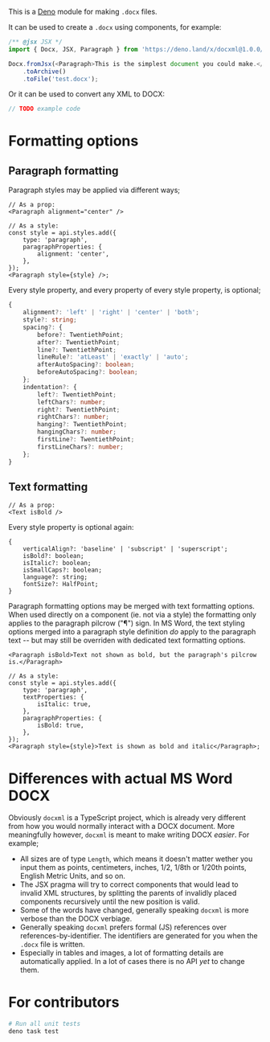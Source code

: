 This is a [Deno](https://deno.land) module for making `.docx` files.

It can be used to create a `.docx` using components, for example:

```ts
/** @jsx JSX */
import { Docx, JSX, Paragraph } from 'https://deno.land/x/docxml@1.0.0/mod.ts';

Docx.fromJsx(<Paragraph>This is the simplest document you could make.</Paragraph>)
	.toArchive()
	.toFile('test.docx');
```

Or it can be used to convert any XML to DOCX:

```ts
// TODO example code
```

# Formatting options

## Paragraph formatting

Paragraph styles may be applied via different ways;

```tsx
// As a prop:
<Paragraph alignment="center" />
```

```tsx
// As a style:
const style = api.styles.add({
	type: 'paragraph',
	paragraphProperties: {
		alignment: 'center',
	},
});
<Paragraph style={style} />;
```

Every style property, and every property of every style property, is optional;

```ts
{
	alignment?: 'left' | 'right' | 'center' | 'both';
	style?: string;
	spacing?: {
		before?: TwentiethPoint;
		after?: TwentiethPoint;
		line?: TwentiethPoint;
		lineRule?: 'atLeast' | 'exactly' | 'auto';
		afterAutoSpacing?: boolean;
		beforeAutoSpacing?: boolean;
	};
	indentation?: {
		left?: TwentiethPoint;
		leftChars?: number;
		right?: TwentiethPoint;
		rightChars?: number;
		hanging?: TwentiethPoint;
		hangingChars?: number;
		firstLine?: TwentiethPoint;
		firstLineChars?: number;
	};
}
```

## Text formatting

```tsx
// As a prop:
<Text isBold />
```

Every style property is optional again:

```tsx
{
	verticalAlign?: 'baseline' | 'subscript' | 'superscript';
	isBold?: boolean;
	isItalic?: boolean;
	isSmallCaps?: boolean;
	language?: string;
	fontSize?: HalfPoint;
}
```

Paragraph formatting options may be merged with text formatting options. When used directly on a component (ie. not via a style) the formatting only applies to the paragraph pilcrow ("¶") sign. In MS Word, the text styling options merged into a paragraph style definition _do_ apply to the paragraph text -- but may still be overriden with dedicated text formatting options.

```tsx
<Paragraph isBold>Text not shown as bold, but the paragraph's pilcrow is.</Paragraph>
```

```tsx
// As a style:
const style = api.styles.add({
	type: 'paragraph',
	textProperties: {
		isItalic: true,
	},
	paragraphProperties: {
		isBold: true,
	},
});
<Paragraph style={style}>Text is shown as bold and italic</Paragraph>;
```

# Differences with actual MS Word DOCX

Obviously `docxml` is a TypeScript project, which is already very different from how you would normally interact
with a DOCX document. More meaningfully however, `docxml` is meant to make writing DOCX _easier_. For example;

- All sizes are of type `Length`, which means it doesn't matter wether you input them as points, centimeters,
  inches, 1/2, 1/8th or 1/20th points, English Metric Units, and so on.
- The JSX pragma will try to correct components that would lead to invalid XML structures, by splitting the parents of
  invalidly placed components recursively until the new position is valid.
- Some of the words have changed, generally speaking `docxml` is more verbose than the DOCX verbiage.
- Generally speaking `docxml` prefers formal (JS) references over references-by-identifier. The identifiers are
  generated for you when the `.docx` file is written.
- Especially in tables and images, a lot of formatting details are automatically applied. In a lot of cases there
 is no API _yet_ to change them.


# For contributors

```sh
# Run all unit tests
deno task test
```